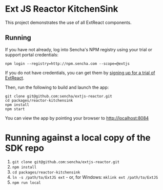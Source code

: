 # Ext JS Reactor KitchenSink

This project demonstrates the use of all ExtReact components.

## Running

If you have not already, log into Sencha's NPM registry using your trial or support portal credentials:

```
npm login --registry=http://npm.sencha.com --scope=@extjs
```

If you do not have credentials, you can get them by [signing up for a trial of ExtReact](http://sencha.com/extreact).

Then, run the following to build and launch the app:

```
git clone git@github.com:sencha/extjs-reactor.git
cd packages/reactor-kitchensink
npm install
npm start
```

You can view the app by pointing your browser to [http://localhost:8084](http://localhost:8084)

# Running against a local copy of the SDK repo

1. `git clone git@github.com:sencha/extjs-reactor.git`
2. `npm install`
3. `cd packages/reactor-kitchensink`
4. `ln -s /path/to/ExtJS ext` - or, for Windows: `mklink ext /path/to/ExtJS` 
5. `npm run local`
